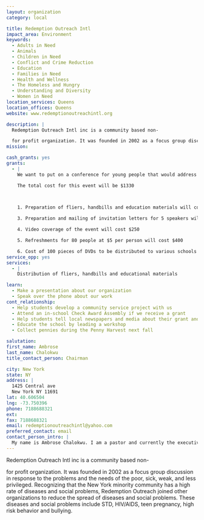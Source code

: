 ```yaml
---
layout: organization
category: local

title: Redemption Outreach Intl
impact_area: Environment
keywords: 
  - Adults in Need
  - Animals
  - Children in Need
  - Conflict and Crime Reduction
  - Education
  - Families in Need
  - Health and Wellness
  - The Homeless and Hungry
  - Understanding and Diversity
  - Women in Need
location_services: Queens
location_offices: Queens
website: www.redemptionoutreachintl.org

description: |
  Redemption Outreach Intl inc is a community based non-

  for profit organization. It was founded in 2002 as a focus group discussion in response to the problems and the needs of the poor, sick, weak, and less privileged. Recognizing that the New York minority community has a high rate of diseases and social problems, Redemption Outreach joined other organizations to reduce the spread of diseases and social problems. These diseases and social problems include STD, HIV/AIDS, teen pregnancy, high risk behavior and bullying.
mission: 

cash_grants: yes
grants: 
  - |
    We want to put on a conference for young people that would address the serious problems of bullying, cyber bullying, peer pressure, and high risk behavior.

    The total cost for this event will be $1330

    

    1. Preparation of fliers, handbills and education materials will cost $200 2. Hall rental and cleaning up after the program will cost $150

    3. Preparation and mailing of invitation letters for 5 speakers will cost $50

    4. Video coverage of the event will cost $250

    5. Refreshments for 80 people at $5 per person will cost $400

    6. Cost of 100 pieces of DVDs to be distributed to various schools and community centers (after the program)at $2 per DVD = $200 7. Gift Items for 80 people at $1 each = $80
service_opp: yes
services: 
  - |
    Distribution of fliers, handbills and educational materials

learn: 
  - Make a presentation about our organization
  - Speak over the phone about our work
cont_relationship: 
  - Help students develop a community service project with us
  - Attend an in-school Check Award Assembly if we receive a grant
  - Help students tell local newspapers and media about their grant and/or project with us
  - Educate the school by leading a workshop
  - Collect pennies during the Penny Harvest next fall

salutation: 
first_name: Ambrose
last_name: Chalokwu
title_contact_person: Chairman

city: New York
state: NY
address: |
  1425 Central ave  
  New York NY 11691
lat: 40.606504
lng: -73.750396
phone: 7188688321
ext: 
fax: 7188688321
email: redemptionoutreachintl@yahoo.com
preferred_contact: email
contact_person_intro: |
  My name is Ambrose Chalokwu. I am a pastor and currently the executive director of Redemption Outreach. I am married with two wonderful boys Paul (8yrs) and Joshua (11yrs). I oversee the general operation of the organization and this includes passing responsibility to the directors attending meetings and making good decision for the organization.
---
```

Redemption Outreach Intl inc is a community based non-

for profit organization. It was founded in 2002 as a focus group discussion in response to the problems and the needs of the poor, sick, weak, and less privileged. Recognizing that the New York minority community has a high rate of diseases and social problems, Redemption Outreach joined other organizations to reduce the spread of diseases and social problems. These diseases and social problems include STD, HIV/AIDS, teen pregnancy, high risk behavior and bullying.